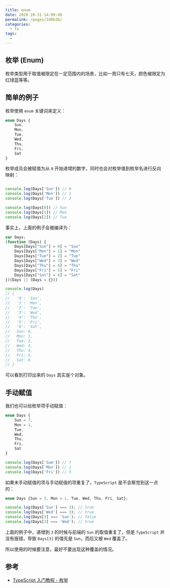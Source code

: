 ```yaml
---
title: enum
date: 2020-10-31 14:09:49
permalink: /pages/1d0b36/
categories:
  - ts
tags:
  - 
---
```

## 枚举 (Enum)

枚举类型用于取值被限定在一定范围内的场景，比如一周只有七天，颜色被限定为红绿蓝等等。

## 简单的例子

枚举使用 `enum` 关键词来定义：

```typescript
enum Days {
    Sun,
    Mon,
    Tue,
    Wed,
    Thu,
    Fri,
    Sat
}
```

枚举成员会被赋值为从 `0` 开始递增的数字，同时也会对枚举值到枚举名进行反向映射：

```typescript

console.log(Days['Sun']) // 0
console.log(Days['Mon']) // 1
console.log(Days['Tue']) // 2

console.log(Days[0]) // Sun
console.log(Days[1]) // Mon
console.log(Days[2]) // Tue

```

事实上，上面的例子会被编译为：

```typescript
var Days;
(function (Days) {
    Days[Days["Sun"] = 0] = "Sun"
    Days[Days["Mon"] = 1] = "Mon"
    Days[Days["Tue"] = 2] = "Tue"
    Days[Days["Wed"] = 3] = "Wed"
    Days[Days["Thu"] = 4] = "Thu"
    Days[Days["Fri"] = 5] = "Fri"
    Days[Days["Sat"] = 6] = "Sat"
})(Days || (Days = {}))

console.log(Days)
// {
//   '0': 'Sun',
//   '1': 'Mon',
//   '2': 'Tue',
//   '3': 'Wed',
//   '4': 'Thu',
//   '5': 'Fri',
//   '6': 'Sat',
//   Sun: 0,
//   Mon: 1,
//   Tue: 2,
//   Wed: 3,
//   Thu: 4,
//   Fri: 5,
//   Sat: 6 
// }
```

可以看到打印出来的 `Days` 其实是个对象。

## 手动赋值

我们也可以给枚举项手动赋值：

```typescript
enum Days {
    Sun = 7,
    Mon = 1,
    Tue,
    Wed,
    Thu,
    Fri,
    Sat
}

console.log(Days['Sum']) // 7
console.log(Days['Mon']) // 1
console.log(Days['Fri']) // 5

```

如果未手动赋值的项与手动赋值的项重复了，`TypeScript` 是不会察觉到这一点的：

```typescript
enum Days {Sun = 3, Mon = 1, Tue, Wed, Thu, Fri, Sat};

console.log(Days['Sun'] === 3); // true
console.log(Days['Wed'] === 3); // true
console.log(Days[3] === 'Sun'); // false
console.log(Days[3] === 'Wed'); // true
```

上面的例子中，递增到 `3` 的时候与前端的 `Sun` 的取值重复了，但是 `TypeScript` 并没有报错，导致 `Days[3]` 的值先是 `Sun`，而后又被 `Wed` 覆盖了。

所以使用的时候要注意，最好不要出现这种覆盖的情况。




## 参考

-   [TypeScript 入门教程 - 枚举](https://ts.xcatliu.com/basics/enum)
